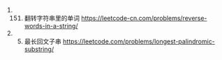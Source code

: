 1. 151. 翻转字符串里的单词
https://leetcode-cn.com/problems/reverse-words-in-a-string/
2. 5. 最长回文子串
https://leetcode.com/problems/longest-palindromic-substring/
